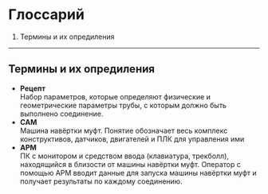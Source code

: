 # Глоссарий
1. Термины и их опредиления
---

## Термины и их опредиления

- **Рецепт**\
  Набор параметров, которые определяют физические и геометрические параметры трубы, с которым должно быть выполнено соединение.
- **CAM**\
  Машина навёртки муфт. Понятие обозначает весь комплекс конструктивов, датчиков, двигателей и ПЛК для управления ими
- **АРМ**\
  ПК с монитором и средством ввода (клавиатура, трекболл), находящийся в близости от машины навёртки муфт. Оператор с помощью АРМ вводит данные для запуска машины навёртки муфт и получает результаты по каждому соединению.